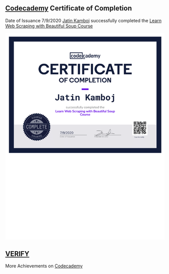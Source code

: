 ## [Codecademy](https://www.codecademy.com/) Certificate of Completion

Date of Issuance 7/9/2020 [Jatin Kamboj](https://www.codecademy.com/profiles/MJK618) successfully completed the [Learn Web Scraping with Beautiful Soup Course](https://www.codecademy.com/learn/learn-web-scraping)

![Certificate-Image](https://github.com/MJK618/Licenses-Certifications/blob/master/Courses/Learn%20Web%20Scraping%20with%20Beautiful%20Soup%20Course/Learn%20Web%20Scraping%20with%20Beautiful%20Soup%20Course-1.png)

## [VERIFY](https://www.codecademy.com/profiles/MJK618/certificates/f4cba58fa21e556a6a8f5a975cef5388)

More Achievements on [Codecademy](https://www.codecademy.com/users/MJK618/achievements) 
